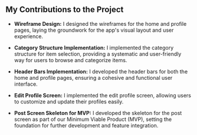 ## My Contributions to the Project

- **Wireframe Design:** I designed the wireframes for the home and profile pages, laying the groundwork for the app's visual layout and user experience.

- **Category Structure Implementation:** I implemented the category structure for item selection, providing a systematic and user-friendly way for users to browse and categorize items.

- **Header Bars Implementation:** I developed the header bars for both the home and profile pages, ensuring a cohesive and functional user interface.

- **Edit Profile Screen:** I implemented the edit profile screen, allowing users to customize and update their profiles easily.

- **Post Screen Skeleton for MVP:** I developed the skeleton for the post screen as part of our Minimum Viable Product (MVP), setting the foundation for further development and feature integration.
